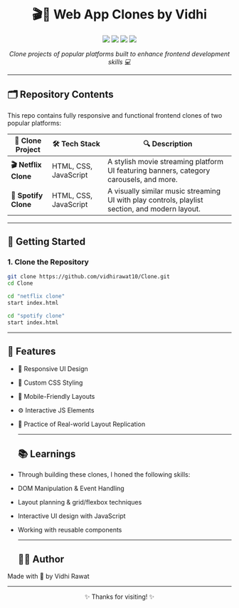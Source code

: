 <h1 align="center">🎬🎵 Web App Clones by Vidhi</h1>

<p align="center">
  <img src="https://img.shields.io/badge/HTML-5-orange?style=for-the-badge" />
  <img src="https://img.shields.io/badge/CSS-3-blue?style=for-the-badge" />
  <img src="https://img.shields.io/badge/JavaScript-ES6-yellow?style=for-the-badge" />
  <img src="https://img.shields.io/badge/Bootstrap-5-purple?style=for-the-badge" />
</p>

<p align="center">
  <i>Clone projects of popular platforms built to enhance frontend development skills 💻</i>
</p>

---

## 🗂️ Repository Contents

This repo contains fully responsive and functional frontend clones of two popular platforms:

| 🔗 Clone Project       | 🛠 Tech Stack             | 🔍 Description |
|------------------------|---------------------------|----------------|
| **🎬 Netflix Clone**   | HTML, CSS, JavaScript     | A stylish movie streaming platform UI featuring banners, category carousels, and more. |
| **🎵 Spotify Clone**   | HTML, CSS, JavaScript     | A visually similar music streaming UI with play controls, playlist section, and modern layout. |

---

## 🚀 Getting Started

### 1. Clone the Repository

```bash
git clone https://github.com/vidhirawat10/Clone.git
cd Clone

cd "netflix clone"
start index.html

cd "spotify clone"
start index.html
```
---

## 🌟 Features
- 🎯 Responsive UI Design

- 🎨 Custom CSS Styling

- 📱 Mobile-Friendly Layouts

- ⚙️ Interactive JS Elements

- 🧠 Practice of Real-world Layout Replication

  ---

  ## 📚 Learnings
- Through building these clones, I honed the following skills:

- DOM Manipulation & Event Handling

- Layout planning & grid/flexbox techniques

- Interactive UI design with JavaScript

- Working with reusable components

  ---

  ## 🙋‍♀️ Author
Made with 💙 by Vidhi Rawat

---

<p align="center">✨ Thanks for visiting! ✨</p>
